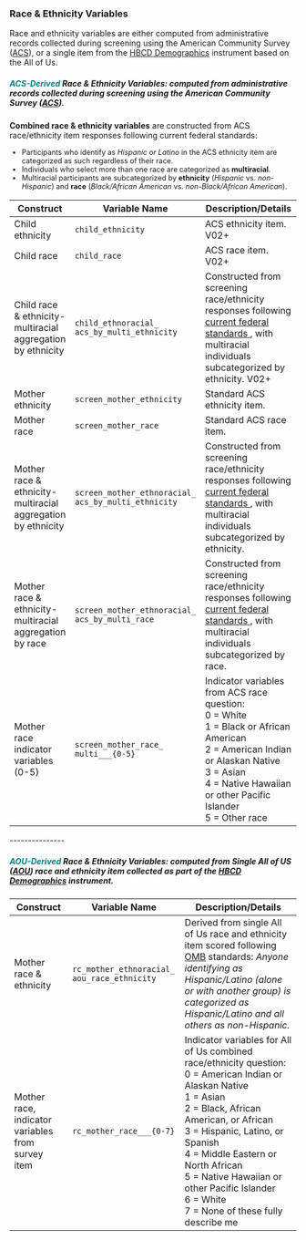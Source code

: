 




### Race & Ethnicity Variables 

Race and ethnicity variables are either computed from administrative records collected during screening using the American Community Survey ([ACS](https://www.census.gov/programs-surveys/acs.html)), or a single item from the <a href="../../SED/demo-cg/" target="_blank">HBCD Demographics</a> instrument based on the All of Us.

##### <b style="color: teal;">ACS-Derived</b> Race & Ethnicity Variables: computed from administrative records collected during screening using the American Community Survey (<a href="https://www.census.gov/programs-surveys/acs.html">ACS</a>).

<span style="margin-bottom: 0; padding-bottom: 0;"><i id="fedstandards" style="color: teal;" class="fa fa-circle-info"></i> <b>Combined race & ethnicity variables</b> are constructed from ACS race/ethnicity item responses following current federal standards:</span>
  <ul style="margin-top: 0; padding-top: 0; font-size: 0.9em;">
  <li>Participants who identify as <em>Hispanic or Latino</em> in the ACS ethnicity item are categorized as such regardless of their race.</li>
  <li>Individuals who select more than one race are categorized as <strong>multiracial</strong>.</li>
  <li>Multiracial participants are subcategorized by <strong>ethnicity</strong> (<em>Hispanic</em> vs. <em>non-Hispanic</em>) and <strong>race</strong> (<em>Black/African American</em> vs. <em>non-Black/African American</em>).</li>
  </ul>

<table class="compact-table-no-vertical-lines">
<thead>
  <tr>
    <th style="width: 20%;">Construct</th>
    <th style="width: 20%;">Variable Name</th>
    <th style="width: 40%;">Description/Details</th>
  </tr>
</thead>
<tbody>
<tr>
<td>Child ethnicity <i class="fa-solid fa-baby"></i></td>
<td><code>child_ethnicity</code></td>
<td style="word-wrap: break-word; white-space: normal;">ACS ethnicity item. <span class="pill-badge">V02+</span></td>
</tr>
<tr>
<td>Child race <i class="fa-solid fa-baby"></i></td>
<td><code>child_race</code></td>
<td style="word-wrap: break-word; white-space: normal;">ACS race item. <span class="pill-badge">V02+</span></td>
</tr>
<tr>
<td style="word-wrap: break-word; white-space: normal;">Child race & ethnicity- multiracial aggregation by ethnicity <i class="fa-solid fa-baby"></i></td>
<td><code>child_ethnoracial_<br>acs_by_multi_ethnicity</code></td>
<td style="word-wrap: break-word; white-space: normal;">Constructed from screening race/ethnicity responses following <a href="#fedstandards">current federal standards <i class="fa fa-circle-info"></i></a>, with multiracial individuals subcategorized by ethnicity. <span class="pill-badge">V02+</span></td>
</tr>
<tr>
<td>Mother ethnicity</td>
<td><code>screen_mother_ethnicity</code></td>
<td style="word-wrap: break-word; white-space: normal;">Standard ACS ethnicity item.</td>
</tr>
<tr>
<td>Mother race</td>
<td><code>screen_mother_race</code></td>
<td style="word-wrap: break-word; white-space: normal;">Standard ACS race item.</td>
</tr>
<tr>
<td style="word-wrap: break-word; white-space: normal;">Mother race & ethnicity- multiracial aggregation by ethnicity</td>
<td style="word-wrap: break-word; white-space: normal;"><code>screen_mother_ethnoracial_<br>acs_by_multi_ethnicity</code></td>
<td style="word-wrap: break-word; white-space: normal;">Constructed from screening race/ethnicity responses following <a href="#fedstandards">current federal standards <i class="fa fa-circle-info"></i></a>, with multiracial individuals subcategorized by ethnicity.</td>
</tr>
<tr>
<td style="word-wrap: break-word; white-space: normal;">Mother race & ethnicity- multiracial aggregation by race</td>
<td><code>screen_mother_ethnoracial_<br>acs_by_multi_race</code></td>
<td style="word-wrap: break-word; white-space: normal;">Constructed from screening race/ethnicity responses following <a href="#fedstandards">current federal standards <i class="fa fa-circle-info"></i></a>, with multiracial individuals subcategorized by race.</td>
</tr>
<tr>
<td style="word-wrap: break-word; white-space: normal;">Mother race indicator variables (0-5)</td>
<td><code>screen_mother_race_<br>multi___{0-5}</code></td>
<td>Indicator variables from ACS race question:<br>
0 = White<br>
1 = Black or African American<br>
2 = American Indian or Alaskan Native<br>
3 = Asian<br>
4 = Native Hawaiian or other Pacific Islander<br>
5 = Other race</td>
</tr>
</tbody>
</table>
<p></p>
---------------

##### <b style="color: teal;">AOU-Derived</b> Race & Ethnicity Variables: computed from Single All of US (<a href="https://support.researchallofus.org/hc/en-us/articles/360039299632-Race-and-ethnicity-generalizations">AOU</a>) race and ethnicity item collected as part of the <a href="../../SED/demo-cg/" target="_blank">HBCD Demographics</a> instrument.

<table class="compact-table-no-vertical-lines">
<thead>
  <tr>
    <th style="width: 20%;">Construct</th>
    <th style="width: 20%;">Variable Name</th>
    <th style="width: 40%;">Description/Details</th>
  </tr>
</thead>
<tbody>
<tr>
<td>Mother race & ethnicity</td>
<td><code>rc_mother_ethnoracial_<br>aou_race_ethnicity</code></td>
<td style="word-wrap: break-word; white-space: normal;">
Derived from single All of Us race and ethnicity item scored following <a href="https://www.federalregister.gov/documents/2023/01/27/2023-01635/initial-proposals-for-updating-ombs-race-and-ethnicity-statistical-standards">OMB</a> standards: <i>Anyone identifying as Hispanic/Latino (alone or with another group) is categorized as Hispanic/Latino and all others as non-Hispanic.</i></td>
</tr>
<tr>
<td style="word-wrap: break-word; white-space: normal;">Mother race, indicator<br>variables from survey item</td>
<td><code>rc_mother_race___{0-7}</code></td>
<td style="word-wrap: break-word; white-space: normal;">
Indicator variables for All of Us combined race/ethnicity question:<br>
    0 = American Indian or Alaskan Native<br>
    1 = Asian<br>
    2 = Black, African American, or African<br>
    3 = Hispanic, Latino, or Spanish<br>
    4 = Middle Eastern or North African<br>
    5 = Native Hawaiian or other Pacific Islander<br>
    6 = White<br>
    7 = None of these fully describe me
</td>
</tr>
</tbody>
</table>
